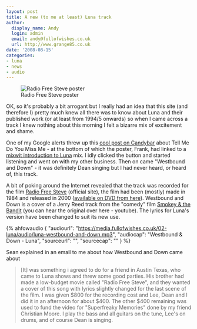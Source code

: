 ```yaml
---
layout: post
title: A new (to me at least) Luna track
author:
  display_name: Andy
  login: admin
  email: andy@fullofwishes.co.uk
  url: http://www.grange85.co.uk
date: '2008-08-15'
categories:
- luna
- news
- audio
---
```

<figure class="caption aligncenter"><img src="https://media.fullofwishes.co.uk/ahfow/uploads/2008/08/steveoneman.jpg" alt="Radio Free Steve poster" /><figcaption class="caption-text">Radio Free Steve poster</figcaption></figure>

<p>OK, so it's probably a bit arrogant but I really had an idea that this site (and therefore I) pretty much knew all there was to know about Luna and their published work (or at least from 1994/5 onwards) so when I came across a track I knew nothing about this morning I felt a bizarre mix of excitement and shame. </p>
<p>One of my Google alerts threw up this <a href="http://candybarzine.blogspot.com/2008/08/luna-tell-me-do-you-miss-me-dvd.html">cool post on Candybar</a> about Tell Me Do You Miss Me - at the bottom of which the poster, Frank, had linked to a <a href="http://web.archive.org/web/20080823133756/http://www.mixwit.com:80/fprovost5/luna-a-starting-point">mixwit introduction to Luna</a> mix. I idly clicked the button and started listening and went on with my other business. Then on came "Westbound and Down" - it was definitely Dean singing but I had never heard, or heard of, this track.</p>
<p>A bit of poking around the Internet revealed that the track was recorded for the film <a href="http://www.imdb.com/title/tt0274748/">Radio Free Steve</a> (official site), the film had been (mostly) made in 1984 and released in 2000 (<a href="http://radiofreesteve.com/buydvd.html">available on DVD from here</a>). Westbound and Down is a cover of a Jerry Reed track from the "comedy" film <a href="http://www.imdb.com/title/tt0076729/">Smokey & the Bandit</a> (you can hear the original over here - youtube). The lyrics for Luna's version have been changed to suit its new use.</p>

 {% ahfowaudio {
  "audiourl": "https://media.fullofwishes.co.uk/02-luna/audio/luna-westbound-and-down.mp3",
  "audiocap": "Westbound & Down - Luna",
  "sourceurl": "",
  "sourcecap": ""
  } %}

<p>Sean explained in an email to me about how Westbound and Down came about<br />
<blockquote>[It] was something i agreed to do for a friend in Austin Texas, who came to Luna shows and threw some good parties. His brother had made a low-budget movie called "Radio Free Steve", and they wanted a cover of this song with lyrics slightly changed for the last scene of the film. I was given $800 for the recording cost and Lee, Dean and I did it in an afternoon for about $400. The other $400 remaining was used to fund the video for "Superfreaky Memories" done by my friend Christian Moore. I play the bass and all guitars on the tune, Lee's on drums, and of course Dean is singing.</p></blockquote>

